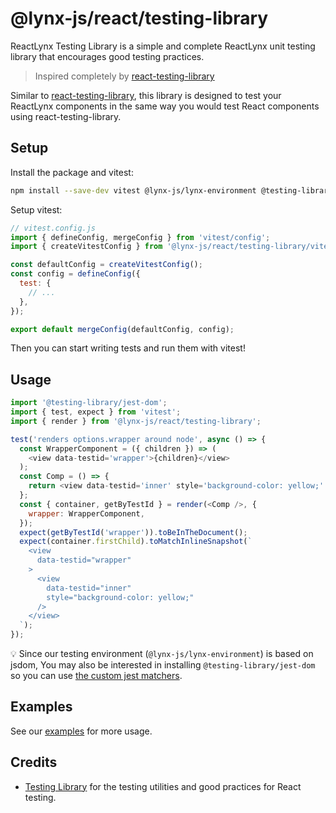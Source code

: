 # @lynx-js/react/testing-library

ReactLynx Testing Library is a simple and complete ReactLynx unit testing library that encourages good testing practices.

> Inspired completely by [react-testing-library](https://github.com/testing-library/react-testing-library)

Similar to [react-testing-library](https://github.com/testing-library/react-testing-library), this library is designed to test your ReactLynx components in the same way you would test React components using react-testing-library.

## Setup

Install the package and vitest:

```sh
npm install --save-dev vitest @lynx-js/lynx-environment @testing-library/dom @vitejs/plugin-react
```

Setup vitest:

```js
// vitest.config.js
import { defineConfig, mergeConfig } from 'vitest/config';
import { createVitestConfig } from '@lynx-js/react/testing-library/vitest-config';

const defaultConfig = createVitestConfig();
const config = defineConfig({
  test: {
    // ...
  },
});

export default mergeConfig(defaultConfig, config);
```

Then you can start writing tests and run them with vitest!

## Usage

```js
import '@testing-library/jest-dom';
import { test, expect } from 'vitest';
import { render } from '@lynx-js/react/testing-library';

test('renders options.wrapper around node', async () => {
  const WrapperComponent = ({ children }) => (
    <view data-testid='wrapper'>{children}</view>
  );
  const Comp = () => {
    return <view data-testid='inner' style='background-color: yellow;' />;
  };
  const { container, getByTestId } = render(<Comp />, {
    wrapper: WrapperComponent,
  });
  expect(getByTestId('wrapper')).toBeInTheDocument();
  expect(container.firstChild).toMatchInlineSnapshot(`
    <view
      data-testid="wrapper"
    >
      <view
        data-testid="inner"
        style="background-color: yellow;"
      />
    </view>
  `);
});
```

💡 Since our testing environment (`@lynx-js/lynx-environment`) is based on jsdom, You may also be interested in installing `@testing-library/jest-dom` so you can use
[the custom jest matchers](https://github.com/testing-library/jest-dom).

## Examples

See our [examples](https://github.com/lynx-family/lynx-stack/tree/main/packages/react/testing-library/src/__tests__) for more usage.

## Credits

- [Testing Library](https://testing-library.com/) for the testing utilities and good practices for React testing.
